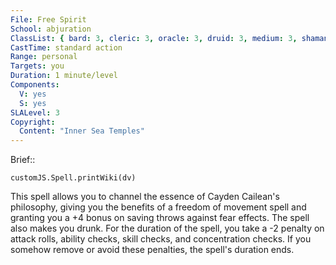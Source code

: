 ```yaml
---
File: Free Spirit
School: abjuration
ClassList: { bard: 3, cleric: 3, oracle: 3, druid: 3, medium: 3, shaman: 3, spiritualist: 3, witch: 3 }
CastTime: standard action
Range: personal
Targets: you
Duration: 1 minute/level
Components:
  V: yes
  S: yes
SLALevel: 3
Copyright:
  Content: "Inner Sea Temples"
---
```

Brief:: 

```dataviewjs
customJS.Spell.printWiki(dv)
```

This spell allows you to channel the essence of Cayden Cailean's philosophy, giving you the benefits of a freedom of movement spell and granting you a +4 bonus on saving throws against fear effects. The spell also makes you drunk. For the duration of the spell, you take a -2 penalty on attack rolls, ability checks, skill checks, and concentration checks. If you somehow remove or avoid these penalties, the spell's duration ends.
